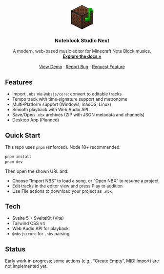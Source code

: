 <div align="center">
  <a href="https://github.com/Nat1anWasTaken/noteblock-studio-next">
    <img src="static/noteblock.png" alt="Logo" width="80" height="80">
  </a>

<h3 align="center">Noteblock Studio Next</h3>

  <p align="center">
    A modern, web-based music editor for Minecraft Note Block musics.
    <br />
    <a href="https://github.com/Nat1anWasTaken/noteblock-studio-next"><strong>Explore the docs »</strong></a>
    <br />
    <br />
    <a href="https://github.com/Nat1anWasTaken/noteblock-studio-next">View Demo</a>
    ·
    <a href="https://github.com/Nat1anWasTaken/noteblock-studio-next/issues">Report Bug</a>
    ·
    <a href="https://github.com/Nat1anWasTaken/noteblock-studio-next/issues">Request Feature</a>

  </p>
</div>

## Features

- Import `.nbs` via `@nbsjs/core`; convert to editable tracks
- Tempo track with time‑signature support and metronome
- Multi-Platform support (Windows, macOS, Linux)
- Smooth playback with Web Audio API
- Save/Open `.nbx` archives (ZIP with JSON metadata and channels)
- Desktop App (Planned)

## Quick Start

This repo uses `pnpm` (enforced). Node 18+ recommended.

```sh
pnpm install
pnpm dev
```

Then open the shown URL and:

- Choose “Import NBS” to load a song, or “Open NBX” to resume a project
- Edit tracks in the editor view and press Play to audition
- Use File actions to download your project as `.nbx`

## Tech

- Svelte 5 + SvelteKit (Vite)
- Tailwind CSS v4
- Web Audio API for playback
- `@nbsjs/core` for `.nbs` parsing

## Status

Early work‑in‑progress; some actions (e.g., “Create Empty”, MIDI import) are not implemented yet.
